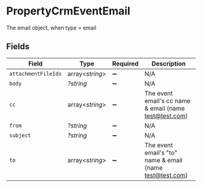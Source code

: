 # PropertyCrmEventEmail

The email object, when type = email


## Fields

| Field                                                      | Type                                                       | Required                                                   | Description                                                |
| ---------------------------------------------------------- | ---------------------------------------------------------- | ---------------------------------------------------------- | ---------------------------------------------------------- |
| `attachmentFileIds`                                        | array<*string*>                                            | :heavy_minus_sign:                                         | N/A                                                        |
| `body`                                                     | *?string*                                                  | :heavy_minus_sign:                                         | N/A                                                        |
| `cc`                                                       | array<*string*>                                            | :heavy_minus_sign:                                         | The event email's cc name & email (name <test@test.com>)   |
| `from`                                                     | *?string*                                                  | :heavy_minus_sign:                                         | N/A                                                        |
| `subject`                                                  | *?string*                                                  | :heavy_minus_sign:                                         | N/A                                                        |
| `to`                                                       | array<*string*>                                            | :heavy_minus_sign:                                         | The event email's "to" name & email (name <test@test.com>) |